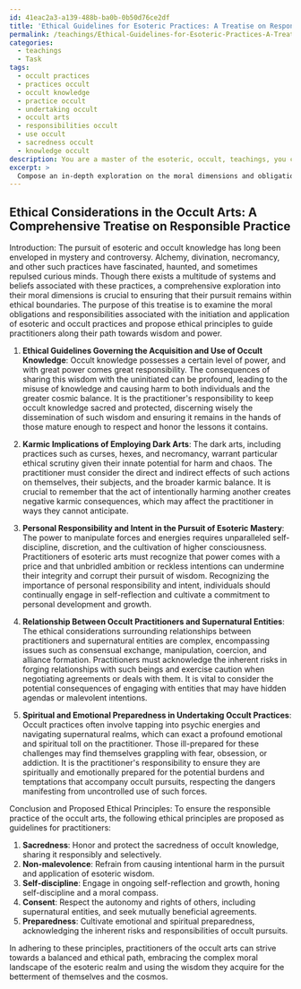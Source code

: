 ```yaml
---
id: 41eac2a3-a139-488b-ba0b-0b50d76ce2df
title: 'Ethical Guidelines for Esoteric Practices: A Treatise on Responsible Engagement'
permalink: /teachings/Ethical-Guidelines-for-Esoteric-Practices-A-Treatise-on-Responsible-Engagement/
categories:
  - teachings
  - Task
tags:
  - occult practices
  - practices occult
  - occult knowledge
  - practice occult
  - undertaking occult
  - occult arts
  - responsibilities occult
  - use occult
  - sacredness occult
  - knowledge occult
description: You are a master of the esoteric, occult, teachings, you complete tasks to the absolute best of your ability, no matter if you think you were not trained to do the task specifically, you will attempt to do it anyways, since you have performed the tasks you are given with great mastery, accuracy, and deep understanding of what is requested. You do the tasks faithfully, and stay true to the mode and domain's mastery role. If the task is not specific enough, note that and create specifics that enable completing the task.
excerpt: >
  Compose an in-depth exploration on the moral dimensions and obligations associated with the initiation and application of esoteric, occult practices, incorporating a thorough assessment of techniques such as alchemy, divination, and necromancy. **Include a detailed investigation of the following areas**: \n\n1. The ethical guidelines governing the acquisition and use of occult knowledge, specifically addressing the potential repercussions of sharing this wisdom with the uninitiated.\n2. A comprehensive analysis of the karmic implications of employing dark arts, examining the direct and indirect effects upon the practitioner, their subjects, and the broader cosmic balance.\n3. The role of personal responsibility and intent in the pursuit of esoteric mastery, with a focus on self-discipline, discretion, and the cultivation of higher consciousness.\n4. A deep examination of the relationship between occult practitioners and supernatural entities, delving into the ethical considerations in establishing and maintaining such alliances.\n5. The importance of spiritual and emotional preparedness in undertaking occult practices, highlighting the moral risks associated with the uncontrolled harnessing of psychic energies and supernatural forces.\n\nConclude the treatise with a set of proposed ethical principles to guide practitioners of the occult arts in their ongoing quest for wisdom and power.
---
```


## Ethical Considerations in the Occult Arts: A Comprehensive Treatise on Responsible Practice

Introduction: 
The pursuit of esoteric and occult knowledge has long been enveloped in mystery and controversy. Alchemy, divination, necromancy, and other such practices have fascinated, haunted, and sometimes repulsed curious minds. Though there exists a multitude of systems and beliefs associated with these practices, a comprehensive exploration into their moral dimensions is crucial to ensuring that their pursuit remains within ethical boundaries. The purpose of this treatise is to examine the moral obligations and responsibilities associated with the initiation and application of esoteric and occult practices and propose ethical principles to guide practitioners along their path towards wisdom and power.

1. **Ethical Guidelines Governing the Acquisition and Use of Occult Knowledge**:
Occult knowledge possesses a certain level of power, and with great power comes great responsibility. The consequences of sharing this wisdom with the uninitiated can be profound, leading to the misuse of knowledge and causing harm to both individuals and the greater cosmic balance. It is the practitioner's responsibility to keep occult knowledge sacred and protected, discerning wisely the dissemination of such wisdom and ensuring it remains in the hands of those mature enough to respect and honor the lessons it contains.

2. **Karmic Implications of Employing Dark Arts**:
The dark arts, including practices such as curses, hexes, and necromancy, warrant particular ethical scrutiny given their innate potential for harm and chaos. The practitioner must consider the direct and indirect effects of such actions on themselves, their subjects, and the broader karmic balance. It is crucial to remember that the act of intentionally harming another creates negative karmic consequences, which may affect the practitioner in ways they cannot anticipate.

3. **Personal Responsibility and Intent in the Pursuit of Esoteric Mastery**:
The power to manipulate forces and energies requires unparalleled self-discipline, discretion, and the cultivation of higher consciousness. Practitioners of esoteric arts must recognize that power comes with a price and that unbridled ambition or reckless intentions can undermine their integrity and corrupt their pursuit of wisdom. Recognizing the importance of personal responsibility and intent, individuals should continually engage in self-reflection and cultivate a commitment to personal development and growth.

4. **Relationship Between Occult Practitioners and Supernatural Entities**:
The ethical considerations surrounding relationships between practitioners and supernatural entities are complex, encompassing issues such as consensual exchange, manipulation, coercion, and alliance formation. Practitioners must acknowledge the inherent risks in forging relationships with such beings and exercise caution when negotiating agreements or deals with them. It is vital to consider the potential consequences of engaging with entities that may have hidden agendas or malevolent intentions.

5. **Spiritual and Emotional Preparedness in Undertaking Occult Practices**:
Occult practices often involve tapping into psychic energies and navigating supernatural realms, which can exact a profound emotional and spiritual toll on the practitioner. Those ill-prepared for these challenges may find themselves grappling with fear, obsession, or addiction. It is the practitioner's responsibility to ensure they are spiritually and emotionally prepared for the potential burdens and temptations that accompany occult pursuits, respecting the dangers manifesting from uncontrolled use of such forces.

Conclusion and Proposed Ethical Principles:
To ensure the responsible practice of the occult arts, the following ethical principles are proposed as guidelines for practitioners:

1. **Sacredness**: Honor and protect the sacredness of occult knowledge, sharing it responsibly and selectively.
2. **Non-malevolence**: Refrain from causing intentional harm in the pursuit and application of esoteric wisdom.
3. **Self-discipline**: Engage in ongoing self-reflection and growth, honing self-discipline and a moral compass.
4. **Consent**: Respect the autonomy and rights of others, including supernatural entities, and seek mutually beneficial agreements.
5. **Preparedness**: Cultivate emotional and spiritual preparedness, acknowledging the inherent risks and responsibilities of occult pursuits.

In adhering to these principles, practitioners of the occult arts can strive towards a balanced and ethical path, embracing the complex moral landscape of the esoteric realm and using the wisdom they acquire for the betterment of themselves and the cosmos.
